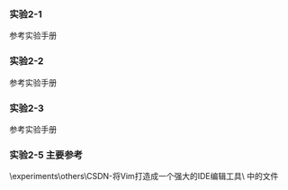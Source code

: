 ### 实验2-1

参考实验手册

### 实验2-2

参考实验手册

### 实验2-3

参考实验手册



### 实验2-5 主要参考

\experiments\others\CSDN-将Vim打造成一个强大的IDE编辑工具\ 中的文件